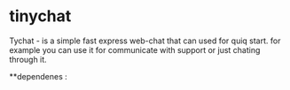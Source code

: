 # tinychat
Tychat - is a simple fast express web-chat that can used for quiq start. 
for example you can use it for communicate with support or just chating through it.

**dependenes : 
